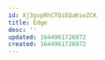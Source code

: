```yaml
---
id: Xj3gvpRhCTQiEQaKsoZCK
title: Edge
desc: ''
updated: 1644961726972
created: 1644961726972
---
```


